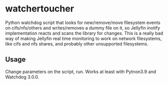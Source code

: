 # watchertoucher
Python watchdog script that looks for new/remove/move filesystem events on cifs/nfs/others and writes/removes a dummy file on it, so Jellyfin inotify implementation reacts  and scans the library for changes. This is a really bad way of making Jellyfin real time monitoring to work on network filesystems, like cifs and nfs shares, and probably other unsupported filesystems.

## Usage
Change parameters on the script, run.
Works at least with Pytnon3.9 and Watchdog 3.0.0.
